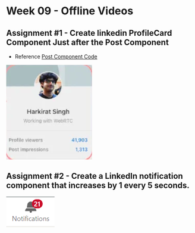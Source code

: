 # **Week 09 - Offline Videos**


## Assignment #1 - Create linkedin ProfileCard Component Just after the Post Component

-   Reference [Post Component Code](./1.%20React%20Part%201%20-%20useState,%20useEffect,%20props,%20components,%20conditional%20rendering/02_components/)

![Profile Card Image](./profile-card.png)

## Assignment #2 - Create a LinkedIn notification component that increases by 1 every 5 seconds.

![Notifications Count Image](./notifications-count.png)
